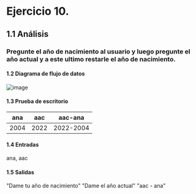 # Ejercicio 10.
## 1.1 Análisis
### Pregunte el año de nacimiento al usuario y luego pregunte el año actual y a este ultimo restarle el año de nacimiento.
#### 1.2 Diagrama de flujo de datos
![image](https://user-images.githubusercontent.com/113397533/190952083-12e24f1a-b890-4b64-9ce8-cbf9d8b57ce8.png)
#### 1.3 Prueba de escritorio
|ana|aac|aac-ana|
|-|-|-|
|2004|2022|2022-2004|
#### 1.4 Entradas
ana, aac
#### 1.5 Salidas
"Dame tu año de nacimiento" "Dame el año actual" "aac - ana"
